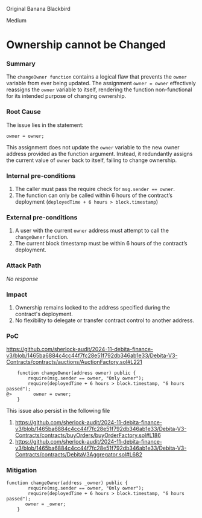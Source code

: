 Original Banana Blackbird

Medium

# Ownership cannot be Changed

### Summary

The ``changeOwner function`` contains a logical flaw that prevents the ``owner`` variable from ever being updated. The assignment ``owner = owner`` effectively reassigns the ``owner`` variable to itself, rendering the function non-functional for its intended purpose of changing ownership. 

### Root Cause

The issue lies in the statement:
```solidity
owner = owner;
```
This assignment does not update the ``owner`` variable to the new owner address provided as the function argument. Instead, it redundantly assigns the current value of ``owner`` back to itself, failing to change ownership.

### Internal pre-conditions

1. The caller must pass the require check for ``msg.sender == owner``.
2. The function can only be called within 6 hours of the contract’s deployment (``deployedTime + 6 hours > block.timestamp``)

### External pre-conditions

1. A user with the current ``owner`` address must attempt to call the ``changeOwner`` function.
2. The current block timestamp must be within 6 hours of the contract’s deployment.


### Attack Path

_No response_

### Impact

1. Ownership remains locked to the address specified during the contract's deployment.
2. No flexibility to delegate or transfer contract control to another address.


### PoC

https://github.com/sherlock-audit/2024-11-debita-finance-v3/blob/1465ba6884c4cc44f7fc28e51f792db346ab1e33/Debita-V3-Contracts/contracts/auctions/AuctionFactory.sol#L221
```solidity
    function changeOwner(address owner) public {
        require(msg.sender == owner, "Only owner");
        require(deployedTime + 6 hours > block.timestamp, "6 hours passed");
@>        owner = owner;
    }
```
This issue also persist in the following file
1. https://github.com/sherlock-audit/2024-11-debita-finance-v3/blob/1465ba6884c4cc44f7fc28e51f792db346ab1e33/Debita-V3-Contracts/contracts/buyOrders/buyOrderFactory.sol#L186
2. https://github.com/sherlock-audit/2024-11-debita-finance-v3/blob/1465ba6884c4cc44f7fc28e51f792db346ab1e33/Debita-V3-Contracts/contracts/DebitaV3Aggregator.sol#L682

### Mitigation

```solidity
function changeOwner(address _owner) public {
        require(msg.sender == owner, "Only owner");
        require(deployedTime + 6 hours > block.timestamp, "6 hours passed");
       owner = _owner;
    }
```
